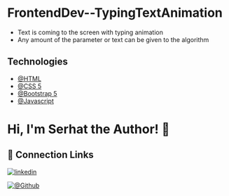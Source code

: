 # FrontendDev--TypingTextAnimation

- Text is coming to the screen with typing animation
- Any amount of the parameter or text can be given to the algorithm



## Technologies

- [@HTML](https://developer.mozilla.org/en-US/docs/Learn/Getting_started_with_the_web/HTML_basics)
- [@CSS 5](https://developer.mozilla.org/en-US/docs/Web/CSS)
- [@Bootstrap 5](https://getbootstrap.com/docs/5.0/getting-started/introduction/)
- [@Javascript](https://developer.mozilla.org/en-US/docs/Web/JavaScript)



# Hi, I'm Serhat the Author! 👋


## 🔗 Connection Links

[![linkedin](https://img.shields.io/badge/linkedin-0A66C2?style=for-the-badge&logo=linkedin&logoColor=white)](https://www.linkedin.com/in/serhatkumas/)

[![@Github](https://img.shields.io/badge/github-0A66C2?style=for-the-badge&logo=github&logoColor=white)](https://www.github.com/serhatkumas)

